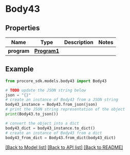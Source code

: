 # Body43


## Properties

Name | Type | Description | Notes
------------ | ------------- | ------------- | -------------
**program** | [**Program1**](Program1.md) |  | 

## Example

```python
from procore_sdk.models.body43 import Body43

# TODO update the JSON string below
json = "{}"
# create an instance of Body43 from a JSON string
body43_instance = Body43.from_json(json)
# print the JSON string representation of the object
print(Body43.to_json())

# convert the object into a dict
body43_dict = body43_instance.to_dict()
# create an instance of Body43 from a dict
body43_from_dict = Body43.from_dict(body43_dict)
```
[[Back to Model list]](../README.md#documentation-for-models) [[Back to API list]](../README.md#documentation-for-api-endpoints) [[Back to README]](../README.md)


